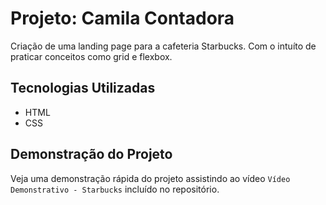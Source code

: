 # Projeto: Camila Contadora

Criação de uma landing page para a cafeteria Starbucks. Com o intuíto de praticar conceitos como grid e flexbox. 
## Tecnologias Utilizadas

- HTML
- CSS



## Demonstração do Projeto

Veja uma demonstração rápida do projeto assistindo ao vídeo `Vídeo Demonstrativo - Starbucks` incluído no repositório.